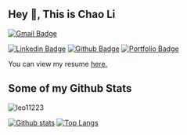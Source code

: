 ## Hey 👋, This is Chao Li
[![Gmail Badge](https://img.shields.io/badge/-lichao1996abc@outlook.com-c14438?style=flat&logo=Gmail&logoColor=white&link=mailto:lichao1996abc@outlook.com)](mailto:lichao1996abc@outlook.com) 

[![Linkedin Badge](https://img.shields.io/badge/-Chao%20Li-0072b1?style=flat&logo=Linkedin&logoColor=white&link=https://www.linkedin.com/in/chao-li-data-analyst)](https://www.linkedin.com/in/chao-li-data-analyst/) 
[![Github Badge](https://img.shields.io/badge/-leo11223-grey?style=flat&logo=github&logoColor=white&link=https://github.com/leo11223/)](https://www.github.com/leo11223/) 
[![Portfolio Badge](https://img.shields.io/badge/portfolio-web-blue?style=flat&link=https://github.com/leo11223/)](https://github.com/leo11223/) <p align='left'> You can view my resume <a href='https://docs.google.com/document/d/1YzQT1MXbe-CmYtK9ds-vRYHGptGDTDkiGEijZOsVAV0/edit?usp=sharing ' target=_blank><u>here</u>.</a></p>
## Some of my Github Stats
<p align=left> <img src=https://komarev.com/ghpvc/?username=leo11223 alt=leo11223 /> </p>

[![Github stats](https://github-readme-stats.vercel.app/api?username=leo11223&show_icons=true&include_all_commits=true)](https://github.com/leo11223/github-readme-stats)
[![Top Langs](https://github-readme-stats.vercel.app/api/top-langs/?username=leo11223&layout=compact)](https://github.com/leo11223/github-readme-stats)
